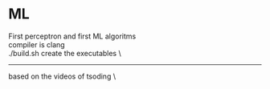 # ML
First perceptron and first ML algoritms \
compiler is clang \
./build.sh create the executables \
***
based on the videos of tsoding \
